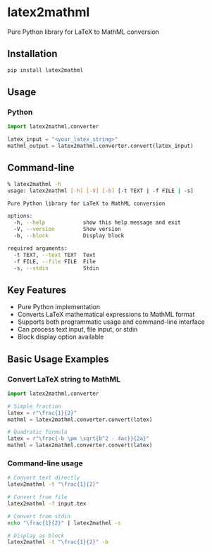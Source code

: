 # latex2mathml

Pure Python library for LaTeX to MathML conversion

## Installation

```bash
pip install latex2mathml
```

## Usage

### Python

```python
import latex2mathml.converter

latex_input = "<your_latex_string>"
mathml_output = latex2mathml.converter.convert(latex_input)
```

## Command-line

```bash
% latex2mathml -h
usage: latex2mathml [-h] [-V] [-b] [-t TEXT | -f FILE | -s]

Pure Python library for LaTeX to MathML conversion

options:
  -h, --help            show this help message and exit
  -V, --version         Show version
  -b, --block           Display block

required arguments:
  -t TEXT, --text TEXT  Text
  -f FILE, --file FILE  File
  -s, --stdin           Stdin
```

## Key Features

- Pure Python implementation
- Converts LaTeX mathematical expressions to MathML format
- Supports both programmatic usage and command-line interface
- Can process text input, file input, or stdin
- Block display option available

## Basic Usage Examples

### Convert LaTeX string to MathML
```python
import latex2mathml.converter

# Simple fraction
latex = r"\frac{1}{2}"
mathml = latex2mathml.converter.convert(latex)

# Quadratic formula
latex = r"\frac{-b \pm \sqrt{b^2 - 4ac}}{2a}"
mathml = latex2mathml.converter.convert(latex)
```

### Command-line usage
```bash
# Convert text directly
latex2mathml -t "\frac{1}{2}"

# Convert from file
latex2mathml -f input.tex

# Convert from stdin
echo "\frac{1}{2}" | latex2mathml -s

# Display as block
latex2mathml -t "\frac{1}{2}" -b
```